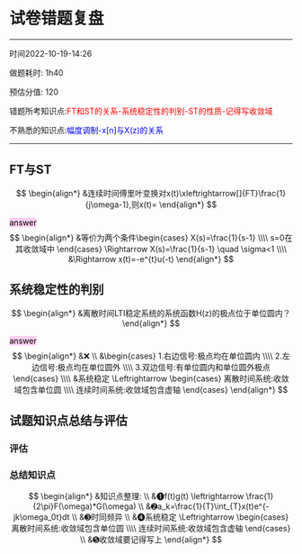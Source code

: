 # 试卷错题复盘

---

时间2022-10-19-14:26

做题耗时: 1h40									

预估分值: 120												

错题所考知识点:<font color ="red">FT和ST的关系-系统稳定性的判别-ST的性质-记得写收敛域</font>

不熟悉的知识点:<font color ="blue">幅度调制-x[n]与X(z)的关系</font>

---

## FT与ST
$$
\begin{align*}
&连续时间傅里叶变换对x(t)\xleftrightarrow[]{FT}\frac{1}{j\omega-1},则x(t)=
\end{align*}
$$

<mark style="background: #FFB8EBA6;">answer</mark>
$$
\begin{align*}
&等价为两个条件\begin{cases}
X(s)=\frac{1}{s-1}
\\\\
s=0在其收敛域中
\end{cases}
\Rightarrow 
X(s)=\frac{1}{s-1}
\quad \sigma<1
\\\\
&\Rightarrow x(t)=-e^{t}u(-t)
\end{align*}
$$

## 系统稳定性的判别
$$
\begin{align*}
&离散时间LTI稳定系统的系统函数H(z)的极点位于单位圆内？
\end{align*}
$$

<mark style="background: #FFB8EBA6;">answer</mark>
$$
\begin{align*}
&❌
\\
&\begin{cases}
1.右边信号:极点均在单位圆内
\\\\
2.左边信号:极点均在单位圆外
\\\\
3.双边信号:有单位圆内和单位圆外极点
\end{cases}
\\\\
&系统稳定 \Leftrightarrow
\begin{cases}
离散时间系统:收敛域包含单位圆
\\\\
连续时间系统:收敛域包含虚轴
\end{cases}
\end{align*}
$$

## 试题知识点总结与评估

### 评估

### 总结知识点

$$
\begin{align*}
&知识点整理:
\\
&➊f(t)g(t) \leftrightarrow \frac{1}{2\pi}F(\omega)*G(\omega)
\\
&➋a_k=\frac{1}{T}\int_{T}x(t)e^{-jk\omega_0t}dt
\\
&➌时同频异
\\
&➍系统稳定 \Leftrightarrow
\begin{cases}
离散时间系统:收敛域包含单位圆
\\\\
连续时间系统:收敛域包含虚轴
\end{cases}
\\
&➎收敛域要记得写上
\end{align*}
$$

